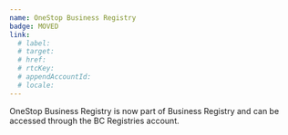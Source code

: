 ```yaml
---
name: OneStop Business Registry
badge: MOVED
link:
  # label:
  # target:
  # href: 
  # rtcKey:
  # appendAccountId:
  # locale:
---
```


OneStop Business Registry is now part of Business Registry and can be accessed through the BC Registries account.